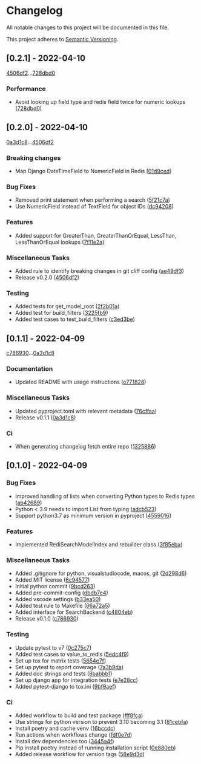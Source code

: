 # Changelog

All notable changes to this project will be documented in this file.

This project adheres to [Semantic Versioning](https://semver.org/spec/v2.0.0.html).

## [0.2.1] - 2022-04-10

[4506df2](4506df29824a91d56c66841c1f26c2be79abc04e)...[728dbd0](728dbd025f2860e7c56721d96c0f83572436bce8)

### Performance

- Avoid looking up field type and redis field twice for numeric lookups ([728dbd0](728dbd025f2860e7c56721d96c0f83572436bce8))

## [0.2.0] - 2022-04-10

[0a3d1c8](0a3d1c8bba45ddbc9e082d2f58b90136da5471ee)...[4506df2](4506df29824a91d56c66841c1f26c2be79abc04e)

### Breaking changes

- Map Django DateTimeField to NumericField in Redis ([01d9ced](01d9cedb421bfd02475fe08cc3192ea0dcdf07ac))

### Bug Fixes

- Removed print statement when performing a search ([5f21c7a](5f21c7ac343913984b3c67872a7da1314a55f3fb))
- Use NumericField instead of TextField for object IDs ([dc94208](dc942080b192ea66c0102e677d18c6a2efe4215a))

### Features

- Added support for GreaterThan, GreaterThanOrEqual, LessThan, LessThanOrEqual lookups ([7f11e2a](7f11e2a51815fa50732eeba3eb3066471b859ee5))

### Miscellaneous Tasks

- Added rule to identify breaking changes in git cliff config ([ae49df3](ae49df37eb34369baf0989f3f1c349a52057e11c))
- Release v0.2.0 ([4506df2](4506df29824a91d56c66841c1f26c2be79abc04e))

### Testing

- Added tests for get_model_root ([2f2b01a](2f2b01a1ffa54fd6440695874a84c72e2492002a))
- Added test for build_filters ([3225fb9](3225fb9c7fb33a9ec06a3f04afa935340a73c912))
- Added test cases to test_build_filters ([c3ed3be](c3ed3beca567a9372af6868eb72b15941c4aab51))

## [0.1.1] - 2022-04-09

[c786930](c7869309a6f88a6ee3698d8118f0948a4ab8c2ba)...[0a3d1c8](0a3d1c8bba45ddbc9e082d2f58b90136da5471ee)

### Documentation

- Updated README with usage instructions ([e771828](e771828734ec949cd8110074cd502634eb5096d5))

### Miscellaneous Tasks

- Updated pyproject.toml with relevant metadata ([76cffaa](76cffaabc0f898c5d250c74ef7f70606082a9088))
- Release v0.1.1 ([0a3d1c8](0a3d1c8bba45ddbc9e082d2f58b90136da5471ee))

### Ci

- When generating changelog fetch entire repo ([1325886](1325886109f1c8f35216452b7d1d2c37ca226339))

## [0.1.0] - 2022-04-09

### Bug Fixes

- Improved handling of lists when converting Python types to Redis types ([ab42689](ab42689747b3fb46260967cac4e31d96424935c2))
- Python < 3.9 needs to import List from typing ([adcb523](adcb5230a01e3b9b0e7fdd49de67a8298785b4bc))
- Support python3.7 as minimum version in pyproject ([4559016](4559016808e3efec14249798d75ed52370b6efb9))

### Features

- Implemented RediSearchModelIndex and rebuilder class ([3f85eba](3f85eba0ef3f0adf66c6ac5ca263a54768cb9084))

### Miscellaneous Tasks

- Added .gitignore for python, visualstudiocode, macos, git ([2d298d6](2d298d6787b5c2a9b262225678a210a54378d2c4))
- Added MIT license ([6c94577](6c94577678848c5cbae35a9b9f0afaebe31b9d3a))
- Initial python commit ([9bcd263](9bcd2634650a95a9576183db1559d32610eae0b6))
- Added pre-commit-config ([dbdb7e4](dbdb7e45e62bc87909198387848aa09ddedd53d8))
- Added vscode settings ([b33ea50](b33ea50f1030c3420ab07d1386357f535df99414))
- Added test rule to Makefile ([66a72a5](66a72a56ad701afbdf0a5241c6209066309438fc))
- Added interface for SearchBackend ([c4804eb](c4804ebe60b01981e9379320d5c06d2dc48d21a5))
- Release v0.1.0 ([c786930](c7869309a6f88a6ee3698d8118f0948a4ab8c2ba))

### Testing

- Update pytest to v7 ([0c275c7](0c275c774ab8a961d95bee58bcc96fdbf06fde83))
- Added test cases to value_to_redis ([5edc4f9](5edc4f92ab811a662a1948577f07dce5271f94af))
- Set up tox for matrix tests ([5654e7f](5654e7f16b549dc5079c73a39f85615eaba8d2cc))
- Set up pytest to report coverage ([7a3b9da](7a3b9da5c36e2ab997b4f42c74a5f88301e804a4))
- Added doc strings and tests ([8babbb1](8babbb1ea2902c404807d5825dad4430e45286d2))
- Set up django app for integration tests ([e7e28cc](e7e28cc19e6f86e467fc83ddebf9506c3280ec75))
- Added pytest-django to tox.ini ([9bf9aef](9bf9aef86ad30dda9f1a9e4a52bf76cc9da79851))

### Ci

- Added workflow to build and test package ([fff8fca](fff8fca5466fa0938f759c06f65fcdad615dde45))
- Use strings for python version to prevent 3.10 becoming 3.1 ([81cebfa](81cebfaab401f2db4925dd022403e2c648ab9960))
- Install poetry and cache venv ([16bccdc](16bccdc9551603b92d379d0ae373496b81b02f81))
- Run actions when workflows change ([fdf0e7d](fdf0e7d1dd302843445909bbd4a14d94dd00fcb0))
- Install dev dependencies too ([3445a4f](3445a4f3a6a7786b89282e9f7b9fc67b0394eca2))
- Pip install poetry instead of running installation script ([0e880eb](0e880ebca98e619f3f1bd60e2e631039c54b4139))
- Added release workflow for version tags ([58e9d3d](58e9d3ded14539f069311d2a8a98834984f92e80))

<!-- generated by git-cliff -->

